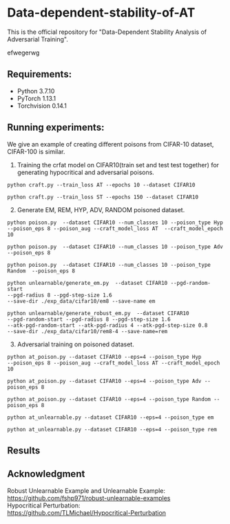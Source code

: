 # Data-dependent-stability-of-AT
This is the official repository for "Data-Dependent Stability Analysis of Adversarial Training". 

efwegerwg
## Requirements:  
* Python 3.7.10 
* PyTorch 1.13.1
* Torchvision 0.14.1

## Running experiments:  
We give an example of creating different poisons from CIFAR-10 dataset, CIFAR-100 is similar.  
1. Training the crfat model on CIFAR10(train set and test test together) for generating hypocritical and adversarial poisons.  
  ```
  python craft.py --train_loss AT --epochs 10 --dataset CIFAR10
  ```     
  ```
  python craft.py --train_loss ST --epochs 150 --dataset CIFAR10
  ```
2. Generate EM, REM, HYP, ADV, RANDOM poisoned dataset.  
  ```
  python poison.py  --dataset CIFAR10 --num_classes 10 --poison_type Hyp  
  --poison_eps 8 --poison_aug --craft_model_loss AT  --craft_model_epoch 10
  ```    
  ```
  python poison.py  --dataset CIFAR10 --num_classes 10 --poison_type Adv  --poison_eps 8   
  ```      
  ```
  python poison.py  --dataset CIFAR10 --num_classes 10 --poison_type Random  --poison_eps 8  
  ```         
  ```
  python unlearnable/generate_em.py  --dataset CIFAR10 --pgd-random-start  
  --pgd-radius 8 --pgd-step-size 1.6   
  --save-dir ./exp_data/cifar10/em8 --save-name em
  ```
  ```
  python unlearnable/generate_robust_em.py  --dataset CIFAR10    
  --pgd-random-start --pgd-radius 8 --pgd-step-size 1.6   
  --atk-pgd-random-start --atk-pgd-radius 4 --atk-pgd-step-size 0.8    
  --save-dir ./exp_data/cifar10/rem8-4 --save-name=rem
  ```
3. Adversarial training on poisoned dataset.    
  ```
  python at_poison.py --dataset CIFAR10 --eps=4 --poison_type Hyp   
  --poison_eps 8 --poison_aug --craft_model_loss AT --craft_model_epoch 10
  ```    
  ```
  python at_poison.py --dataset CIFAR10 --eps=4 --poison_type Adv --poison_eps 8     
  ```   
  ```
  python at_poison.py --dataset CIFAR10 --eps=4 --poison_type Random --poison_eps 8      
  ```      
  ```
  python at_unlearnable.py --dataset CIFAR10 --eps=4 --poison_type em
  ```
   ```
  python at_unlearnable.py --dataset CIFAR10 --eps=4 --poison_type rem
  ```
  

## Results
## Acknowledgment
Robust Unlearnable Example and Unlearnable Example:  
https://github.com/fshp971/robust-unlearnable-examples   
Hypocritical Perturbation:  
https://github.com/TLMichael/Hypocritical-Perturbation   
